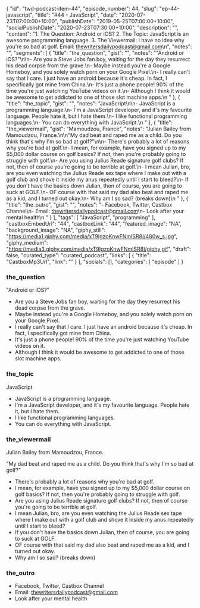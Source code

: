 {
	"id": "twd-podcast-item-44",
	"episode_number": 44,
	"slug": "ep-44-javascript",
	"title": "#44 - JavaScript",
	"date": "2020-07-23T07:00:00+10:00",
	"publishDate": "2019-05-25T07:00:00+10:00",
	"socialPublishDate": "2020-07-23T07:30:00+10:00",
	"description": "",
	"content": "1. The Question: Android or iOS? 2. The Topic: JavaScript is an awesome programming language. 3. The Viewermail: I have no idea why you're so bad at golf. Email: thewritersdailypodcast@gmail.com\n",
	"notes": "",
	"segments": [
		{
			"title": "the_question",
			"gist": "",
			"notes": "\"Android or iOS?\"\n\n- Are you a Steve Jobs fan boy, waiting for the day they resurrect his dead corpse from the grave.\n- Maybe instead you're a Google Homeboy, and you solely watch porn on your Google Pixel.\n- I really can't say that I care. I just have an android because it's cheap. In fact, I specifically got mine from China.\n- It's just a phone people! 90% of the time you're just watching YouTube videos on it.\n- Although I think it would be awesome to get addicted to one of those slot machine apps.\n      "
		},
		{
			"title": "the_topic",
			"gist": "",
			"notes": "JavaScript\n\n- JavaScript is a programming language.\n- I'm a JavaScript developer, and it's my favourite language. People hate it, but I hate them.\n- I like functional programming languages.\n- You can do everything with JavaScript.\n      "
		},
		{
			"title": "the_viewermail",
			"gist": "Mamoudzou, France",
			"notes": "Julian Bailey from Mamoudzou, France.\n\n\"My dad beat and raped me as a child. Do you think that's why I'm so bad at golf?\"\n\n- There's probably a lot of reasons why you're bad at golf.\n- I mean, for example, have you signed up to my $5,000 dollar course on golf basics? If not, then you're probably going to struggle with golf.\n- Are you using Julius Reade signature golf clubs? If not, then of course you're going to be terrible at golf.\n- I mean Julian, bro, are you even watching the Julius Reade sex tape where I make out with a golf club and shove it inside my anus repeatedly until I start to bleed?\n- If you don't have the basics down Julian, then of course, you are going to suck at GOLF.\n- OF course with that said my dad also beat and raped me as a kid, and I turned out okay.\n- Why am I so sad? (breaks down)\n      "
		},
		{
			"title": "the_outro",
			"gist": "",
			"notes": "- Facebook, Twitter, Castbox Channel\n- Email: thewritersdailypodcast@gmail.com\n- Look after your mental health\n      "
		}
	],
	"tags": [
		"JavaScript",
		"programming"
	],
	"castboxEmbedUrl": "44",
	"castboxLink": "44",
	"featured_image": "NA",
	"background_image": "NA",
	"giphy_still": "https://media1.giphy.com/media/xT9IgzoKnwFNmISR8I/480w_s.jpg",
	"giphy_medium": "https://media3.giphy.com/media/xT9IgzoKnwFNmISR8I/giphy.gif",
	"draft": false,
	"curated_type": "curated_podcast",
	"links": [
		{
			"title": "CastboxMp3Url",
			"link": ""
		}
	],
	"socials": [],
	"categories": [
		"episode"
	]
}

### the_question

"Android or iOS?"

- Are you a Steve Jobs fan boy, waiting for the day they resurrect his dead corpse from the grave.
- Maybe instead you're a Google Homeboy, and you solely watch porn on your Google Pixel.
- I really can't say that I care. I just have an android because it's cheap. In fact, I specifically got mine from China.
- It's just a phone people! 90% of the time you're just watching YouTube videos on it.
- Although I think it would be awesome to get addicted to one of those slot machine apps.
      
### the_topic

JavaScript

- JavaScript is a programming language.
- I'm a JavaScript developer, and it's my favourite language. People hate it, but I hate them.
- I like functional programming languages.
- You can do everything with JavaScript.
      
### the_viewermail

Julian Bailey from Mamoudzou, France.

"My dad beat and raped me as a child. Do you think that's why I'm so bad at golf?"

- There's probably a lot of reasons why you're bad at golf.
- I mean, for example, have you signed up to my $5,000 dollar course on golf basics? If not, then you're probably going to struggle with golf.
- Are you using Julius Reade signature golf clubs? If not, then of course you're going to be terrible at golf.
- I mean Julian, bro, are you even watching the Julius Reade sex tape where I make out with a golf club and shove it inside my anus repeatedly until I start to bleed?
- If you don't have the basics down Julian, then of course, you are going to suck at GOLF.
- OF course with that said my dad also beat and raped me as a kid, and I turned out okay.
- Why am I so sad? (breaks down)
      
### the_outro

- Facebook, Twitter, Castbox Channel
- Email: thewritersdailypodcast@gmail.com
- Look after your mental health
      
